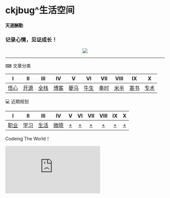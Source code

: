 # ckjbug^生活空间
**天道酬勤**  

### 记录心情，见证成长！

<div align="center">
    <img src="https://raw.githubusercontent.com/ckjbug/xiaokui/master/image/bloglogo.png"> 
</div>

------

⌨ 文章分类

|          Ⅰ           |       Ⅱ       |            Ⅲ            |              Ⅳ               |         Ⅴ          |      Ⅵ       |         Ⅶ          |         Ⅷ          |             Ⅸ              |       Ⅹ        |
| :------------------: | :-----------: | :---------------------: | :--------------------------: | :----------------: | :----------: | :----------------: | :----------------: | :------------------------: | :------------: |
| [悟心](https://github.com/ckjbug/xiaokui/blob/master/Record-mood/%E6%82%9F.md) | [开源](https://github.com/ckjbug/xiaokui/blob/master/Record-mood/%E5%BC%80%E6%BA%90%E7%94%9F%E6%80%81%20.md) | [全栈](https://github.com/ckjbug/xiaokui/blob/master/Record-mood/%E5%85%A8%E6%A0%88.md) | [博客](https://github.com/ckjbug/blog/blob/master/README.md) | [夔马](https://github.com/ckjbug/xiaokui/blob/master/kuima/%E5%A4%94%E9%A9%AC.md) | [牛生](https://github.com/ckjbug/xiaokui/blob/master/niusheng/%E7%89%9B%E7%94%9F.md) | [奉时](https://github.com/ckjbug/xiaokui/blob/master/fengshi/%E5%A5%89%E6%97%B6.md) | [米半](https://github.com/ckjbug/xiaokui/blob/master/miban/%E7%B1%B3%E5%8D%8A.md) | [害书]() | [专术](https://github.com/ckjbug/xiaokui/issues/1) |



💻 近期规划

|          Ⅰ           |       Ⅱ       |            Ⅲ            |              Ⅳ               |         Ⅴ          |      Ⅵ       |         Ⅶ          |         Ⅷ          |             Ⅸ              |       Ⅹ        |
| :------------------: | :-----------: | :---------------------: | :--------------------------: | :----------------: | :----------: | :----------------: | :----------------: | :------------------------: | :------------: |
| [职业](https://github.com/ckjbug/xiaokui/blob/master/Record-mood/%E6%82%9F.md) | [学习](https://github.com/ckjbug/xiaokui/blob/master/Record-mood/%E5%AD%A6%E4%B9%A0.md) | [生活](https://github.com/ckjbug/xiaokui/blob/master/Record-mood/%E7%94%9F%E6%B4%BB.md) | [微晓](https://github.com/ckjbug/xiaokui/issues/2) | [+]() | [+]() | [+]() | [+]() | [+]() | [+]() |



Codeing The World！

![[](https://ckjbug.cnblogs.com/)](https://www.easyicon.net/api/resizeApi.php?id=5323&size=72)
